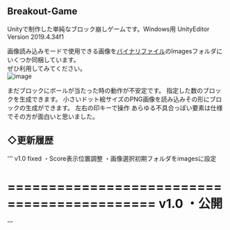 ## Breakout-Game
Unityで制作した単純なブロック崩しゲームです。Windows用
UnityEditor Version 2019.4.34f1
  
画像読み込みモードで使用できる画像を[バイナリファイル](https://github.com/kteworks/Breakout-Game/releases)のImagesフォルダにいくつか同梱しています。  
ぜひ利用してみてください。  
![image](https://user-images.githubusercontent.com/110329418/182745289-6d84ea09-82b7-4495-bef7-c5ec457b3faa.png)  
  
  
まだブロックにボールが当たった時の動作が不安定です。
指定した数のブロックを生成できます。
小さいドット絵サイズのPNG画像を読み込みその形にブロックの生成ができます。
左右の印キーで操作
あらゆる不具合っぽい要素は仕様でその方が面白いと思いました。  
## ◇更新履歴
'''
v1.0 fixed
・Score表示位置調整
・画像選択初期フォルダをimagesに設定

============================================
v1.0
・公開
============================================
'''
